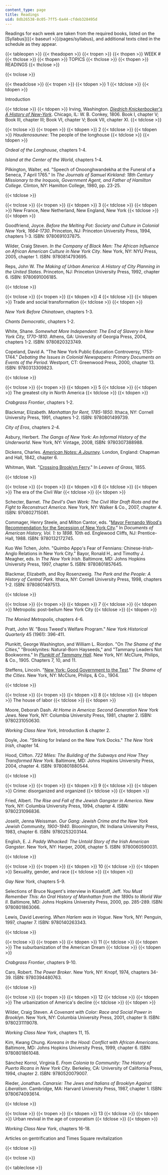 ```yaml
---
content_type: page
title: Readings
uid: 8db26538-8c05-7ff5-6a44-cfdeb328495d
---
```


Readings for each week are taken from the required books, listed on the [Syllabus]({{< baseurl >}}/pages/syllabus), and additional texts cited in the schedule as they appear.

{{< tableopen >}}
{{< theadopen >}}
{{< tropen >}}
{{< thopen >}}
WEEK #
{{< thclose >}}
{{< thopen >}}
TOPICS
{{< thclose >}}
{{< thopen >}}
READINGS
{{< thclose >}}

{{< trclose >}}

{{< theadclose >}}
{{< tropen >}}
{{< tdopen >}}
1
{{< tdclose >}}
{{< tdopen >}}


Introduction


{{< tdclose >}}
{{< tdopen >}}
Irving, Washington. [_Diedrich Knickerbocker's A History of New-York_](http://www.gutenberg.org/ebooks/13042). Chicago, IL: W. B. Conkey, 1806. Book I, chapter V; Book III, chapter III; Book VI, chapter V; Book VII, chapter XI.
{{< tdclose >}}

{{< trclose >}}
{{< tropen >}}
{{< tdopen >}}
2
{{< tdclose >}}
{{< tdopen >}}
_Haudenosaunee_: The people of the longhouse
{{< tdclose >}}
{{< tdopen >}}


_Ordeal of the Longhouse_, chapters 1-4.

_Island at the Center of the World_, chapters 1-4.

Pilkington, Walter, ed. "Speech of Onoonghwandekha at the Funeral of a Seneca, 7 April 1765." In _The_ _Journals of Samuel Kirkland: 18th Century Missionary to the Iroquois, Government Agent, and Father of Hamilton College_. Clinton, NY: Hamilton College, 1980, pp. 23-25.


{{< tdclose >}}

{{< trclose >}}
{{< tropen >}}
{{< tdopen >}}
3
{{< tdclose >}}
{{< tdopen >}}
New France, New Netherland, New England, New York
{{< tdclose >}}
{{< tdopen >}}


Goodfriend, Joyce. _Before the Melting Pot: Society and Culture in Colonial New York, 1664-1730_. Princeton, NJ: Princeton University Press, 1994, chapters 1-3. ISBN: 9780691037875.

Wilder, Craig Steven. _In the Company of Black Men: The African Influence on African American Culture in New York City_. New York, NY: NYU Press, 2005, chapter 1. ISBN: 9780814793695.

Reps, John W. _The Making of Urban America: A History of City Planning in the United States_. Princeton, NJ: Princeton University Press, 1992, chapter 6. ISBN: 9780691006185.


{{< tdclose >}}

{{< trclose >}}
{{< tropen >}}
{{< tdopen >}}
4
{{< tdclose >}}
{{< tdopen >}}
Trade and social transformation
{{< tdclose >}}
{{< tdopen >}}


_New York Before Chinatown_, chapters 1-3.

_Chants Democratic_, chapters 1-2.

White, Shane. _Somewhat More Independent: The End of Slavery in New York City, 1770-1810_. Athens, GA: University of Georgia Press, 2004, chapters 1-2. ISBN: 9780820323749.

Copeland, David A. "The New York Public Education Controversy, 1753-1744." _Debating the Issues in Colonial Newspapers: Primary Documents on Events of the Period_. Westport, CT: Greenwood Press, 2000, chapter 13. ISBN: 9780313309823.


{{< tdclose >}}

{{< trclose >}}
{{< tropen >}}
{{< tdopen >}}
5
{{< tdclose >}}
{{< tdopen >}}
The greatest city in North America
{{< tdclose >}}
{{< tdopen >}}


_Crabgrass Frontier_, chapters 1-2.

Blackmar, Elizabeth. _Manhattan for Rent, 1785-1850_. Ithaca, NY: Cornell University Press, 1991, chapters 1-2. ISBN: 9780801499739.

_City of Eros_, chapters 2-4.

Asbury, Herbert. _The Gangs of New York: An Informal History of the Underworld_. New York, NY: Vintage, 2008, ISBN: 9780307388988.

Dickens, Charles. [_American Notes: A Journey_](http://www.gutenberg.org/ebooks/675). London, England: Chapman and Hall, 1842, chapter 6.

Whitman, Walt. "[Crossing Brooklyn Ferry](http://www.poets.org/viewmedia.php/prmMID/20006)." In _Leaves of Grass_, 1855.


{{< tdclose >}}

{{< trclose >}}
{{< tropen >}}
{{< tdopen >}}
6
{{< tdclose >}}
{{< tdopen >}}
The era of the Civil War
{{< tdclose >}}
{{< tdopen >}}


Schecter, Barnet. _The Devil's Own Work: The Civil War Draft Riots and the Fight to Reconstruct America_. New York, NY: Walker & Co., 2007, chapter 4. ISBN: 970802715081.

Commager, Henry Steele, and Milton Cantor, eds. "[Mayor Fernando Wood's Recommendation for the Secession of New York City](https://teachingamericanhistory.org/library/document/mayor-woods-recommendation-of-the-secession-of-new-york-city/)." In _Documents of American History, Vol. 1: to 1898_. 10th ed. Englewood Cliffs, NJ: Prentice-Hall, 1988. ISBN: 9780132172745.

Kuo Wei Tchen, John. "Quimbo Appo's Fear of Fennians: Chinese-Irish-Anglo Relations in New York City." Bayor, Ronald H., and Timothy J. Meagher, eds. In _The New York Irish_. Baltimore, MD: Johns Hopkins University Press, 1997, chapter 5. ISBN: 9780801857645.

Blackmar, Elizabeth, and Roy Rosenzweig. _The Park and the People: A History of Central Park_. Ithaca, NY: Cornell University Press, 1998, chapters 1-2. ISBN: 9780801497513.


{{< tdclose >}}

{{< trclose >}}
{{< tropen >}}
{{< tdopen >}}
7
{{< tdclose >}}
{{< tdopen >}}
Metropolis: post-bellum New York City
{{< tdclose >}}
{{< tdopen >}}


_The Monied Metropolis_, chapters 4-6.

Pratt, John W. "Boss Tweed's Welfare Program." _New York Historical Quarterly_ 45 (1961): 396-411.

Plunkitt, George Washington, and William L. Riordon. "On _The Shame of the Cities_," "Brooklynites: Natural-Born Hayseeds," and "Tammany Leaders Not Bookworms." In [_Plunkitt of Tammany Hall_](http://www.gutenberg.org/ebooks/2810). New York, NY: McClure, Philips, & Co., 1905. Chapters 7, 10, and 11.

Steffens, Lincoln. "[New York: Good Government to the Test](http://xroads.virginia.edu/~am482_04/graffeo/shame/nytext.html)." _The Shame of the Cities_. New York, NY: McClure, Philips, & Co., 1904.


{{< tdclose >}}

{{< trclose >}}
{{< tropen >}}
{{< tdopen >}}
8
{{< tdclose >}}
{{< tdopen >}}
The house of labor
{{< tdclose >}}
{{< tdopen >}}


Moore, Deborah Dash. _At Home in America: Second Generation New York Jews._ New York, NY: Columbia University Press, 1981, chapter 2. ISBN: 9780231050630.

_Working Class New York_, Introduction & chapter 2.

Doyle, Joe. "Striking for Ireland on the New York Docks." _The New York Irish_, chapter 14.

Hood, Clifton. _722 Miles: The Building of the Subways and How They Transformed New York_. Baltimore, MD: Johns Hopkins University Press, 2004, chapter 4. ISBN: 9780801880544.


{{< tdclose >}}

{{< trclose >}}
{{< tropen >}}
{{< tdopen >}}
9
{{< tdclose >}}
{{< tdopen >}}
Crime: disorganized and organized
{{< tdclose >}}
{{< tdopen >}}


Fried, Albert. _The Rise and Fall of the Jewish Gangster in America_. New York, NY: Columbia University Press, 1994, chapter 4. ISBN: 9780231096836.

Joselit, Jenna Weissman. _Our Gang: Jewish Crime and the New York Jewish Community, 1900-1940_. Bloomington, IN: Indiana University Press, 1983, chapter 6. ISBN: 9780253203144.

English, E. J. _Paddy Whacked: The Untold Story of the Irish American Gangster_. New York, NY: Harper, 2006, chapter 5. ISBN: 9780060590031.


{{< tdclose >}}

{{< trclose >}}
{{< tropen >}}
{{< tdopen >}}
10
{{< tdclose >}}
{{< tdopen >}}
Sexuality, gender, and race
{{< tdclose >}}
{{< tdopen >}}


_Gay New York_, chapters 5-9.

Selections of Bruce Nugent's interview in Kisseloff, Jeff. _You Must Remember This: An Oral History of Manhattan from the 1890s to World War II_. Baltimore, MD: Johns Hopkins University Press, 2000, pp. 285-289. ISBN: 9780801863066.

Lewis, David Levering. _When Harlem was in Vogue_. New York, NY: Penguin, 1997, chapter 7. ISBN: 9780140263343.


{{< tdclose >}}

{{< trclose >}}
{{< tropen >}}
{{< tdopen >}}
11
{{< tdclose >}}
{{< tdopen >}}
The suburbanization of the American Dream
{{< tdclose >}}
{{< tdopen >}}


_Crabgrass Frontier_, chapters 9-10.

Caro, Robert. _The Power Broker_. New York, NY: Knopf, 1974, chapters 34-39. ISBN: 9780394480763.


{{< tdclose >}}

{{< trclose >}}
{{< tropen >}}
{{< tdopen >}}
12
{{< tdclose >}}
{{< tdopen >}}
The urbanization of America's decline
{{< tdclose >}}
{{< tdopen >}}


Wilder, Craig Steven. _A Covenant with Color: Race and Social Power in Brooklyn_. New York, NY: Columbia University Press, 2001, chapter 9. ISBN: 9780231119078.

_Working Class New York_, chapters 11, 15.

Kim, Kwang Chung. _Koreans in the Hood: Conflict with African Americans_. Baltimore, MD: Johns Hopkins University Press, 1999, chapter 6. ISBN: 9780801861048.

Sánchez Korrol, Virginia E. _From Colonia to Community: The History of Puerto Ricans in New York City_. Berkeley, CA: University of California Press, 1994, chapter 2. ISBN: 9780520079007.

Rieder, Jonathan. _Canarsie: The Jews and Italians of Brooklyn Against Liberalism_. Cambridge, MA: Harvard University Press, 1987, chapter 1. ISBN: 9780674093614.


{{< tdclose >}}

{{< trclose >}}
{{< tropen >}}
{{< tdopen >}}
13
{{< tdclose >}}
{{< tdopen >}}
Urban revival in the age of corporatism
{{< tdclose >}}
{{< tdopen >}}


_Working Class New York_, chapters 16-18.

Articles on gentrification and Times Square revitalization


{{< tdclose >}}

{{< trclose >}}

{{< tableclose >}}